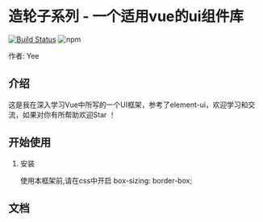 # 造轮子系列 - 一个适用vue的ui组件库

[![Build Status](https://www.travis-ci.org/Joker-Yi/vue-wheel.svg?branch=master)](https://www.travis-ci.org/Joker-Yi/vue-wheel)
![npm](https://img.shields.io/npm/dw/yee-wheel-ui)

作者: Yee
## 介绍

这是我在深入学习Vue中所写的一个UI框架，参考了element-ui，欢迎学习和交流，如果对你有所帮助欢迎Star ！

## 开始使用
1. 安装

   使用本框架前,请在css中开启 box-sizing: border-box;
   
## 文档


